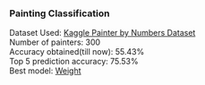 ### Painting Classification

Dataset Used: [Kaggle Painter by Numbers Dataset](https://www.kaggle.com/c/painter-by-numbers/data )  
Number of painters: 300  
Accuracy obtained(till now): 55.43%  
Top 5 prediction accuracy: 75.53%  
Best model: [Weight](https://drive.google.com/open?id=1DW2UZvX6g9pCrZS8y3_HPRangN7y27Vg )

